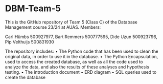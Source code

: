 # DBM-Team-5
This is the GitHub repository of Team 5 (Class C) of the Database Management course 23/24 at AUAS.
Members: 

Carl Hümbs 		500927977,
Bart Remmers 		500777595,
Dide Uzun 		500923796,
Pip Velthuijs 		500831930


The repository includes:
•	The Python code that has been used to clean the original data, in order to use it in the database.
•	The Python Encapsulation, used to access the created database, as well as all the code used to analyze the data, and also the results of these analyses and hypothesis testing.
•	The introduction document
•	ERD diagram
•	SQL queries used to create the database
